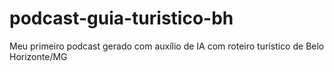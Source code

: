 # podcast-guia-turistico-bh
Meu primeiro podcast gerado com auxílio de IA com roteiro turístico de Belo Horizonte/MG
